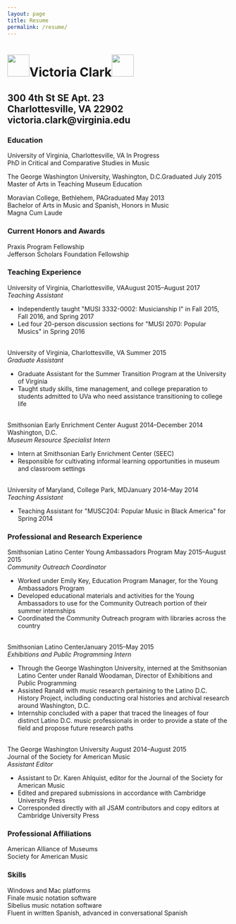 ```yaml
---
layout: page
title: Resume
permalink: /resume/
---
```

<body>
<h1><img src="thetorie.github.io/assets/avocado.gif" height="50px" width="50px" border="0">Victoria Clark<img src="thetorie.github.io/assets/avocado.gif" height="50px" width="50px" border="0"></h1>
<h2>300 4th St SE Apt. 23
<br>Charlottesville, VA 22902
<br>victoria.clark@virginia.edu</h2>

<h3>
Education </h3>
University of Virginia, Charlottesville, VA <span class="date ">In Progress</span>​
<br>PhD in Critical and Comparative Studies in Music

<p>The George Washington University, Washington, D.C.<span class="date ">Graduated July 2015</span>
<br>Master of Arts in Teaching Museum Education</P>

<p>Moravian College, Bethlehem, PA<span class="date ">Graduated May 2013</span>
<br>Bachelor of Arts in Music and Spanish, Honors in Music
<br>Magna Cum Laude</p>

<h3>Current Honors and Awards</h3>
Praxis Program Fellowship
<br>Jefferson Scholars Foundation Fellowship

<h3>Teaching Experience</h3>
University of Virginia, Charlottesville, VA<span class="date ">August 2015&ndash;August 2017</span>
<br><em>Teaching Assistant</em>
<ul>
<li>Independently taught "MUSI 3332-0002: Musicianship I" in Fall 2015, Fall 2016, and Spring 2017</li>
<li>Led four 20-person discussion sections for "MUSI 2070: Popular Musics" in Spring 2016</li>
</ul>
<br>University of Virginia, Charlottesville, VA <span class="date ">Summer 2015</span>
<br><em>Graduate Assistant</em>
<ul>
<li>Graduate Assistant for the Summer Transition Program at the University of Virginia</li>
<li>Taught study skills, time management, and college preparation to students admitted to UVa who need assistance transitioning to college life</li>
</ul>
<br>Smithsonian Early Enrichment Center <span class="date ">August 2014&ndash;December 2014</span>
<br>Washington, D.C.
<br><em>Museum Resource Specialist Intern</em>
<ul>
<li>Intern at Smithsonian Early Enrichment Center (SEEC)</li>
<li>Responsible for cultivating informal learning opportunities in museum and classroom settings</li>
</ul>
<br>University of Maryland, College Park, MD<span class="date ">January 2014&ndash;May 2014</span>
<br><em>Teaching Assistant</em>
<ul>
<li>Teaching Assistant for "MUSC204: Popular Music in Black America" for Spring 2014</li></ul>

<h3>Professional and Research Experience</h3>
Smithsonian Latino Center Young Ambassadors Program <span class="date ">May 2015&ndash;August 2015</span>
<br><em>Community Outreach Coordinator</em>
<ul>
<li>Worked under Emily Key, Education Program Manager, for the Young Ambassadors Program</li>
<li>Developed educational materials and activities for the Young Ambassadors to use for the Community Outreach portion of their summer internships</li>
<li>Coordinated the Community Outreach program with libraries across the country</li>
</ul>
<br>Smithsonian Latino Center<span class="date ">January 2015&ndash;May 2015</span>
<br><em>Exhibitions and Public Programming Intern</em>
<ul>
<li>Through the George Washington University, interned at the Smithsonian Latino Center under Ranald Woodaman, Director of Exhibitions and Public Programming</li>
<li>Assisted Ranald with music research pertaining to the Latino D.C. History Project, including conducting oral histories and archival research around Washington, D.C.</li>
<li>Internship concluded with a paper that traced the lineages of four distinct Latino D.C. music professionals in order to provide a state of the field and propose future research paths</li>
</ul>
<br>The George Washington University <span class="date ">August 2014&ndash;August 2015</span>
<br>Journal of the Society for American Music
<br><em>Assistant Editor</em>
<ul>
<li>Assistant to Dr. Karen Ahlquist, editor for the Journal of the Society for American Music</li>
<li>Edited and prepared submissions in accordance with Cambridge University Press</li>
<li>Corresponded directly with all JSAM contributors and copy editors at Cambridge University Press</li>
</ul>
<h3>Professional Affiliations</h3>
American Alliance of Museums
<br>Society for American Music

<h3>Skills</h3>
Windows and Mac platforms
<br>Finale music notation software
<br>Sibelius music notation software
<br>Fluent in written Spanish, advanced in conversational Spanish




</body>
